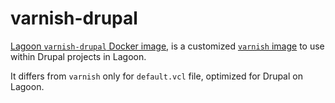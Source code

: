 # varnish-drupal

[Lagoon `varnish-drupal` Docker image](https://github.com/amazeeio/lagoon/blob/master/images/varnish-drupal/Dockerfile), is a customized [`varnish` image](https://github.com/AlannaBurke/lagoon/tree/3f1ab2ee09facee10abd8009345e30ef31e20189/docker-images/varnish/varnish.md) to use within Drupal projects in Lagoon.

It differs from `varnish` only for `default.vcl` file, optimized for Drupal on Lagoon.

